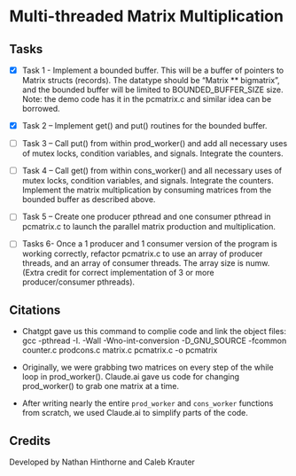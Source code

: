 # Multi-threaded Matrix Multiplication

## Tasks

- [x] Task 1 - Implement a bounded buffer. This will be a buffer of pointers to Matrix structs (records). The datatype should be “Matrix ** bigmatrix”, and the bounded buffer will be limited to BOUNDED_BUFFER_SIZE size. Note: the demo code has it in the pcmatrix.c and similar idea can be borrowed.

- [x] Task 2 – Implement get() and put() routines for the bounded buffer.

- [ ] Task 3 – Call put() from within prod_worker() and add all necessary uses of mutex locks, condition variables, and signals. Integrate the counters.

- [ ] Task 4 – Call get() from within cons_worker() and all necessary uses of mutex locks, condition variables, and signals. Integrate the counters. Implement the matrix multiplication by consuming matrices from the bounded buffer as described above.  

- [ ] Task 5 – Create one producer pthread and one consumer pthread in pcmatrix.c to launch the parallel matrix production and multiplication.  

- [ ] Tasks 6- Once a 1 producer and 1 consumer version of the program is working correctly, refactor pcmatrix.c to use an array of producer threads, and an array of consumer threads. The array size is numw. (Extra credit for correct implementation of 3 or more producer/consumer pthreads).

## Citations

- Chatgpt gave us this command to complie code and link the object files: gcc -pthread -I. -Wall -Wno-int-conversion -D_GNU_SOURCE -fcommon counter.c prodcons.c matrix.c pcmatrix.c -o pcmatrix

- Originally, we were grabbing two matrices on every step of the while loop in prod_worker(). Claude.ai gave us code for changing prod_worker() to grab one matrix at a time.

- After writing nearly the entire `prod_worker` and `cons_worker` functions from scratch, we used Claude.ai to simplify parts of the code.

## Credits

Developed by Nathan Hinthorne and Caleb Krauter
